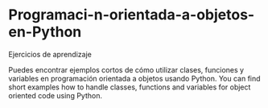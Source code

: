 # Programaci-n-orientada-a-objetos-en-Python
Ejercicios de aprendizaje

Puedes encontrar ejemplos cortos de cómo utilizar clases, funciones y variables en programación orientada a objetos usando Python.
You can find short examples how to handle classes, functions and variables for object oriented code using Python. 
